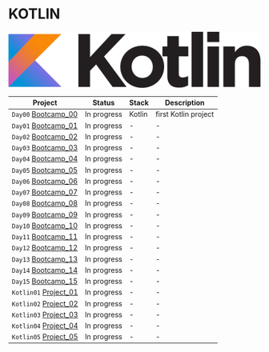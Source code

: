 # **KOTLIN**

![Kotlin_logo](misc/Kotlin_logo.svg.png)

|**Project**| **Status**| **Stack** | **Description** |
| ------ | ------ | ------ | ------ |
| `Day00` [Bootcamp_00](https://github.com/Hasuk1/Kotlin_bootcamp/tree/main/Bootcamp_00)|In progress| Kotlin | first Kotlin project |
| `Day01` [Bootcamp_01](https://github.com/Hasuk1/Kotlin_bootcamp/tree/main/Bootcamp_01)|In progress| - | - |
| `Day02` [Bootcamp_02]()|In progress| - | - |
| `Day03` [Bootcamp_03]()|In progress| - | - |
| `Day04` [Bootcamp_04]()|In progress| - | - |
| `Day05` [Bootcamp_05]()|In progress| - | - |
| `Day06` [Bootcamp_06]()|In progress| - | - |
| `Day07` [Bootcamp_07]()|In progress| - | - |
| `Day08` [Bootcamp_08]()|In progress| - | - |
| `Day09` [Bootcamp_09]()|In progress| - | - |
| `Day10` [Bootcamp_10]()|In progress| - | - |
| `Day11` [Bootcamp_11]()|In progress| - | - |
| `Day12` [Bootcamp_12]()|In progress| - | - |
| `Day13` [Bootcamp_13]()|In progress| - | - |
| `Day14` [Bootcamp_14]()|In progress| - | - |
| `Day15` [Bootcamp_15]()|In progress| - | - |
| `Kotlin01` [Project_01]()|In progress| - | - |
| `Kotlin02` [Project_02]()|In progress| - | - |
| `Kotlin03` [Project_03]()|In progress| - | - |
| `Kotlin04` [Project_04]()|In progress| - | - |
| `Kotlin05` [Project_05]()|In progress| - | - |

